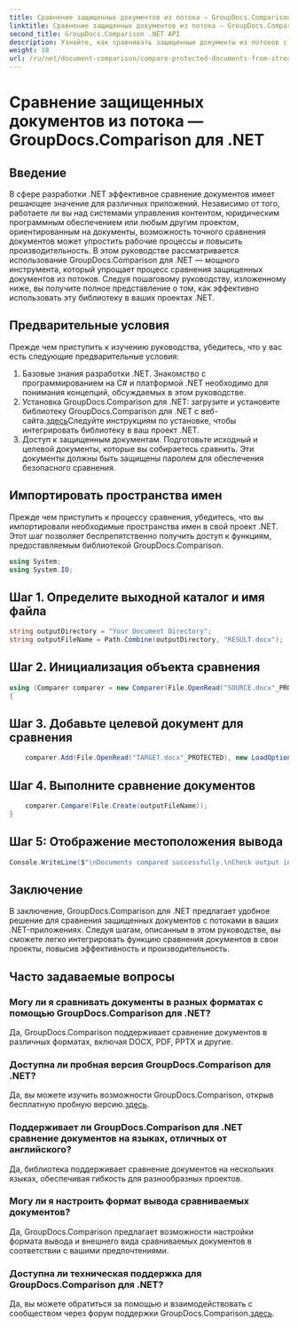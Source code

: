 ```yaml
---
title: Сравнение защищенных документов из потока — GroupDocs.Comparison для .NET
linktitle: Сравнение защищенных документов из потока — GroupDocs.Comparison для .NET
second_title: GroupDocs.Comparison .NET API
description: Узнайте, как сравнивать защищенные документы из потоков с помощью GroupDocs.Comparison для .NET. Упростите процесс сравнения документов без особых усилий.
weight: 18
url: /ru/net/document-comparison/compare-protected-documents-from-stream/
---
```


# Сравнение защищенных документов из потока — GroupDocs.Comparison для .NET

## Введение
В сфере разработки .NET эффективное сравнение документов имеет решающее значение для различных приложений. Независимо от того, работаете ли вы над системами управления контентом, юридическим программным обеспечением или любым другим проектом, ориентированным на документы, возможность точного сравнения документов может упростить рабочие процессы и повысить производительность. В этом руководстве рассматривается использование GroupDocs.Comparison для .NET — мощного инструмента, который упрощает процесс сравнения защищенных документов из потоков. Следуя пошаговому руководству, изложенному ниже, вы получите полное представление о том, как эффективно использовать эту библиотеку в ваших проектах .NET.
## Предварительные условия
Прежде чем приступить к изучению руководства, убедитесь, что у вас есть следующие предварительные условия:
1. Базовые знания разработки .NET. Знакомство с программированием на C# и платформой .NET необходимо для понимания концепций, обсуждаемых в этом руководстве.
2.  Установка GroupDocs.Comparison для .NET: загрузите и установите библиотеку GroupDocs.Comparison для .NET с веб-сайта.[здесь](https://releases.groupdocs.com/comparison/net/)Следуйте инструкциям по установке, чтобы интегрировать библиотеку в ваш проект .NET.
3. Доступ к защищенным документам. Подготовьте исходный и целевой документы, которые вы собираетесь сравнить. Эти документы должны быть защищены паролем для обеспечения безопасного сравнения.

## Импортировать пространства имен
Прежде чем приступить к процессу сравнения, убедитесь, что вы импортировали необходимые пространства имен в свой проект .NET. Этот шаг позволяет беспрепятственно получить доступ к функциям, предоставляемым библиотекой GroupDocs.Comparison.

```csharp
using System;
using System.IO;
```

## Шаг 1. Определите выходной каталог и имя файла
```csharp
string outputDirectory = "Your Document Directory";
string outputFileName = Path.Combine(outputDirectory, "RESULT.docx");
```
## Шаг 2. Инициализация объекта сравнения
```csharp
using (Comparer comparer = new Comparer(File.OpenRead("SOURCE.docx"_PROTECTED), new LoadOptions() { Password = "1234" }))
{
```
## Шаг 3. Добавьте целевой документ для сравнения
```csharp
    comparer.Add(File.OpenRead("TARGET.docx"_PROTECTED), new LoadOptions() { Password = "5678" });
```
## Шаг 4. Выполните сравнение документов
```csharp
    comparer.Compare(File.Create(outputFileName));
}
```
## Шаг 5: Отображение местоположения вывода
```csharp
Console.WriteLine($"\nDocuments compared successfully.\nCheck output in {Directory.GetCurrentDirectory()}.");
```

## Заключение
В заключение, GroupDocs.Comparison для .NET предлагает удобное решение для сравнения защищенных документов с потоками в ваших .NET-приложениях. Следуя шагам, описанным в этом руководстве, вы сможете легко интегрировать функцию сравнения документов в свои проекты, повысив эффективность и производительность.
## Часто задаваемые вопросы
### Могу ли я сравнивать документы в разных форматах с помощью GroupDocs.Comparison для .NET?
Да, GroupDocs.Comparison поддерживает сравнение документов в различных форматах, включая DOCX, PDF, PPTX и другие.
### Доступна ли пробная версия GroupDocs.Comparison для .NET?
 Да, вы можете изучить возможности GroupDocs.Comparison, открыв бесплатную пробную версию.[здесь](https://releases.groupdocs.com/).
### Поддерживает ли GroupDocs.Comparison для .NET сравнение документов на языках, отличных от английского?
Да, библиотека поддерживает сравнение документов на нескольких языках, обеспечивая гибкость для разнообразных проектов.
### Могу ли я настроить формат вывода сравниваемых документов?
Да, GroupDocs.Comparison предлагает возможности настройки формата вывода и внешнего вида сравниваемых документов в соответствии с вашими предпочтениями.
### Доступна ли техническая поддержка для GroupDocs.Comparison для .NET?
 Да, вы можете обратиться за помощью и взаимодействовать с сообществом через форум поддержки GroupDocs.Comparison.[здесь](https://forum.groupdocs.com/c/comparison/12).